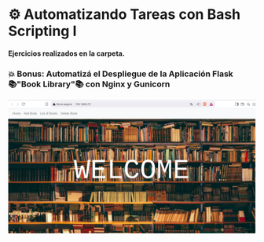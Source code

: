 # ⚙️ Automatizando Tareas con Bash Scripting I

#### Ejercicios realizados en la carpeta.


### 💥 Bonus: Automatizá el Despliegue de la Aplicación Flask 📚"Book Library"📚 con Nginx y Gunicorn


![Pagina](./90DiasDevOps_Dia_5_1.png)